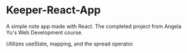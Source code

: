 # Keeper-React-App

A simple note app made with React. 
The completed project from Angela Yu's Web Development course.

Utilizes useState, mapping, and the spread operator.
